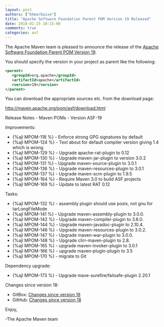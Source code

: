 ```yaml
---
layout: post
authors: ["khmarbaise"]
title: "Apache Software Foundation Parent POM Version 19 Released"
date: 2018-01-25 10:15:00
comments: true
categories: asf
---
```

The Apache Maven team is pleased to announce the release of the 
[Apache Software Foundation Parent POM Version 19](http://maven.apache.org/pom/asf/).

You should specify the version in your project as parent like the following:

``` xml
<parent>
   <groupId>org.apache</groupId>
   <artifactId>apache</artifactId>
   <version>19</version>
</parent>
```
You can download the appropriate sources etc. from the download page:

http://maven.apache.org/pom/asf/download.html


<!-- more -->

Release Notes - Maven POMs - Version ASF-19

Improvements:

 * {%ajl MPOM-118 %} - Enforce strong GPG signatures by default
 * {%ajl MPOM-124 %} - Text about for default compiler version giving 1.4 which is wrong
 * {%ajl MPOM-129 %} - Upgrade apache-rat-plugin to 0.12
 * {%ajl MPOM-130 %} - Upgrade maven-jar-plugin to version 3.0.2
 * {%ajl MPOM-131 %} - Upgrade maven-source-plugin to 3.0.1
 * {%ajl MPOM-136 %} - Upgrade maven-resources-plugin to 3.0.1
 * {%ajl MPOM-137 %} - Upgrade maven-scm-plugin to 1.9.5
 * {%ajl MPOM-164 %} - Require Maven 3.0 to build ASF projects
 * {%ajl MPOM-169 %} - Update to latest RAT 0.12

Tasks:

 * {%ajl MPOM-132 %} - assembly plugin should use posix, not gnu for tarLongFileMode
 * {%ajl MPOM-141 %} - Upgrade maven-assembly-plugin to 3.0.0.
 * {%ajl MPOM-142 %} - Upgrade maven-compiler-plugin to 3.6.0.
 * {%ajl MPOM-144 %} - Upgrade maven-javadoc-plugin to 2.10.4.
 * {%ajl MPOM-146 %} - Upgrade maven-resources-plugin to 3.0.2.
 * {%ajl MPOM-147 %} - Upgrade maven-war-plugin to 3.0.0.
 * {%ajl MPOM-148 %} - Upgrade clirr-maven-plugin to 2.8.
 * {%ajl MPOM-165 %} - upgrade maven-invoker-plugin to 3.0.1
 * {%ajl MPOM-166 %} - upgrade maven-plugin-plugin to 3.5
 * {%ajl MPOM-170 %} - migrate to Git
 
Dependency upgrade:

 * {%ajl MPOM-173 %} - Upgrade mave-surefire/failsafe-plugin 2.20.1

Changes since version 18:

 * GitBox: [Changes since version 18][change-18]
 * GitHub: [Changes since version 18][change-github-18]


Enjoy,
    
-The Apache Maven team

[change-18]: https://gitbox.apache.org/repos/asf?p=maven-apache-parent.git;a=blobdiff;f=pom.xml;hb=apache-19;hpb=apache-18
[change-github-18]: https://github.com/apache/maven-apache-parent/compare/apache-18...apache-19

